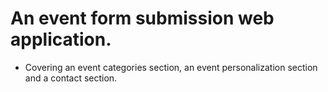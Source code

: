 # An event form submission web application. 

- Covering an event categories section, an event personalization section and a contact section.
